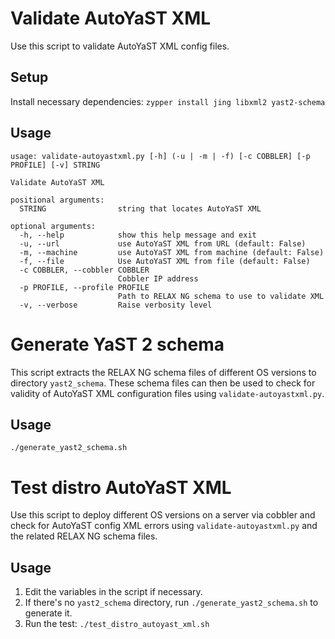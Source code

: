 # Validate AutoYaST XML
Use this script to validate AutoYaST XML config files.

## Setup
Install necessary dependencies: `zypper install jing libxml2 yast2-schema`

## Usage

```
usage: validate-autoyastxml.py [-h] (-u | -m | -f) [-c COBBLER] [-p PROFILE] [-v] STRING

Validate AutoYaST XML

positional arguments:
  STRING                string that locates AutoYaST XML

optional arguments:
  -h, --help            show this help message and exit
  -u, --url             use AutoYaST XML from URL (default: False)
  -m, --machine         use AutoYaST XML from machine (default: False)
  -f, --file            Use AutoYaST XML from file (default: False)
  -c COBBLER, --cobbler COBBLER
                        Cobbler IP address
  -p PROFILE, --profile PROFILE
                        Path to RELAX NG schema to use to validate XML
  -v, --verbose         Raise verbosity level
```


# Generate YaST 2 schema 
This script extracts the RELAX NG schema files of different OS versions to directory `yast2_schema`. These schema files can then be used to check for validity of AutoYaST XML configuration files using `validate-autoyastxml.py`.

## Usage

```
./generate_yast2_schema.sh
```

# Test distro AutoYaST XML
Use this script to deploy different OS versions on a server via cobbler and check for AutoYaST config XML errors using `validate-autoyastxml.py` and the related RELAX NG schema files.

## Usage
1. Edit the variables in the script if necessary.
2. If there's no `yast2_schema` directory, run `./generate_yast2_schema.sh` to generate it.
3. Run the test: `./test_distro_autoyast_xml.sh`

